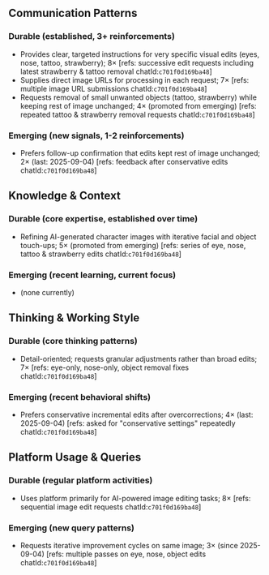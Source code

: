 ## Communication Patterns
### Durable (established, 3+ reinforcements)
- Provides clear, targeted instructions for very specific visual edits (eyes, nose, tattoo, strawberry); 8× [refs: successive edit requests including latest strawberry & tattoo removal chatId:`c701f0d169ba48`]
- Supplies direct image URLs for processing in each request; 7× [refs: multiple image URL submissions chatId:`c701f0d169ba48`]
- Requests removal of small unwanted objects (tattoo, strawberry) while keeping rest of image unchanged; 4× (promoted from emerging) [refs: repeated tattoo & strawberry removal requests chatId:`c701f0d169ba48`]

### Emerging (new signals, 1-2 reinforcements)
- Prefers follow-up confirmation that edits kept rest of image unchanged; 2× (last: 2025-09-04) [refs: feedback after conservative edits chatId:`c701f0d169ba48`]

## Knowledge & Context
### Durable (core expertise, established over time)
- Refining AI-generated character images with iterative facial and object touch-ups; 5× (promoted from emerging) [refs: series of eye, nose, tattoo & strawberry edits chatId:`c701f0d169ba48`]

### Emerging (recent learning, current focus)
- (none currently)

## Thinking & Working Style
### Durable (core thinking patterns)
- Detail-oriented; requests granular adjustments rather than broad edits; 7× [refs: eye-only, nose-only, object removal fixes chatId:`c701f0d169ba48`]

### Emerging (recent behavioral shifts)
- Prefers conservative incremental edits after overcorrections; 4× (last: 2025-09-04) [refs: asked for "conservative settings" repeatedly chatId:`c701f0d169ba48`]

## Platform Usage & Queries
### Durable (regular platform activities)
- Uses platform primarily for AI-powered image editing tasks; 8× [refs: sequential image edit requests chatId:`c701f0d169ba48`]

### Emerging (new query patterns)
- Requests iterative improvement cycles on same image; 3× (since 2025-09-04) [refs: multiple passes on eye, nose, object edits chatId:`c701f0d169ba48`]